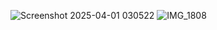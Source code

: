 ![Screenshot 2025-04-01 030522](https://github.com/user-attachments/assets/d1b4c6e2-2cca-4d13-84e6-515d53a43ff6)
![IMG_1808](https://github.com/user-attachments/assets/43628f68-1db1-49e4-9c25-3a9fec49f100)
